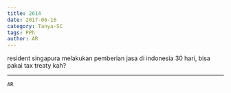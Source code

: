 ```yaml
---
title: 2614
date: 2017-06-16
category: Tanya-SC
tags: PPh
author: AR
---
```


resident singapura melakukan pemberian jasa di indonesia 30 hari, bisa pakai tax treaty kah?

---



`AR`
